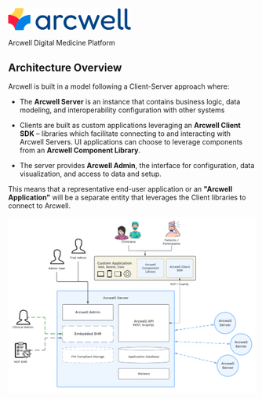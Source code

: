 <img src="./logo.png" width="250"/>

Arcwell Digital Medicine Platform

## Architecture Overview
Arcwell is built in a model following a Client-Server approach where:

* The **Arcwell Server** is an instance that contains business logic, data modeling, and interoperability configuration with other systems

* Clients are built as custom applications leveraging an **Arcwell Client SDK** –  libraries which facilitate connecting to and interacting with Arcwell Servers. UI applications can choose to leverage components from an **Arcwell Component Library**.

* The server provides **Arcwell Admin**, the interface for configuration, data visualization, and access to data and setup.

This means that a representative end-user application or an **"Arcwell Application"** will be a separate entity that leverages the Client libraries to connect to Arcwell.

![Arcwell high-level architecture concept](./arch_hl_2024.png)


